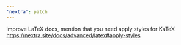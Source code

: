```yaml
---
'nextra': patch
---
```


improve LaTeX docs, mention that you need apply styles for KaTeX https://nextra.site/docs/advanced/latex#apply-styles
